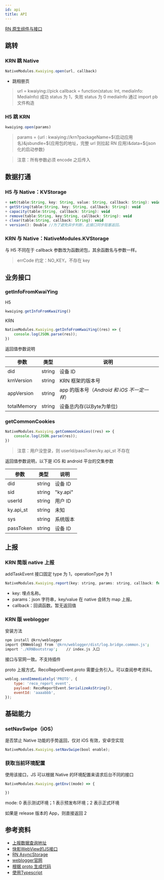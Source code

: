 ```yaml
---
id: api
title: API
---
```



[RN 原生组件与接口](https://reactnative.dev)

## 跳转
### KRN 跳 Native

```js
NativeModules.Kwaiying.open(url, callback)
```

+ 跳相册页

> url = kwaiying://pick
> callback = function(status: Int, mediaInfo: MediaInfo)
> 成功 status 为 1，失败 status 为 0
> mediaInfo 通过 import pb 文件构造

### H5 跳 KRN

```js
kwaiying.open(params)
```

> params = {url : kwaiying://krn?packageName=${启动应用名}&jsbundle=${应用包的地址，完整 url 则拉起 RN 应用}&data=${json 化的启动参数}

> 注意：所有参数必须 encode 之后传入


## 数据打通
### H5 与 Native：KVStorage
```js
+ set(table:String, key: String, value: String, callback: String): void
+ getString(table:String, key: String, callback: String): void
+ capacity(table:String, callback: String): void
+ remove(table:String, key:String, callback: String): void
+ clear(table:String, callback: String): void
+ version(): Double //为了避免异步判断，此接口同步阻塞返回。
````
### KRN 与 Native：NativeModules.KVStorage

与 H5 不同在于 callback 参数改为函数闭包，其余函数名与参数一样。


> errCode 约定：NO_KEY。不存在 key

## 业务接口
### getInfoFromKwaiYing
H5

```js
kwaiying.getInfoFromKwaiYing()
````

KRN

```js
NativeModules.Kwaiying.getInfoFromKwaiYing((res) => { 
	console.log(JSON.parse(res)); 
})
```

返回值参数说明

|  参数   | 类型 | 说明 |
|  ----  | ----  | ---- |
| did  | string | 设备 ID |
| krnVersion  | string | KRN 框架的版本号 |
| appVersion  | string | app 的版本号（*Android 和 iOS 不一定一样*） |
| totalMemory  | string | 设备总内存(以Byte为单位) |


### getCommonCookies
```js
NativeModules.Kwaiying.getCommonCookies((res) => { 
	console.log(JSON.parse(res)); 
})
```

> 注意：用户没登录，则 userId/passToken/ky.api_st 不存在

返回值参数说明，以下是 iOS 和 android 平台的交集参数

|  参数   | 类型 | 说明 |
|  ----  | ----  | ---- |
| did  | string | 设备 ID |
| sid  | string | "ky.api" |
| userId  | string | 用户 ID |
| ky.api_st  | string | 未知 |
| sys  | string | 系统版本 |
| passToken  | string | 设备 ID |



## 上报

### KRN 简版 native 上报
addTaskEvent 接口固定 type 为 1，operationType 为 1

```js
NativeModules.Kwaiying.report(key: string, params: string, callback: function);
```

+ key: 埋点名称。
+ params：json 字符串，key/value 在 native 会转为 map 上报。
+ callback：回调函数。暂无返回值

### KRN 版 weblogger
安装方法

```sh
npm install @krn/weblogger
import {RNWeblog} from '@krn/weblogger/dist/log.bridge.common.js';
import './KRNBootstrap';	// index.js 入口 
```

接口与官网一致。不支持插件

proto 上报方式。RecoReportEvent.proto 需要业务引入。可以查阅参考资料。

```js
weblog.sendImmediately('PROTO', {
    type: 'reco_report_event',
    payload: RecoReportEvent.SerializeAsString(),
    eventId: 'aaaabbb',
});
```

## 基础能力
### setNavSwipe（iOS）
是否禁止 Native 功能的手势返回，仅对 iOS 有效，安卓空实现

```js
NativeModules.Kwaiying.setNavSwipe(bool enable);
```

### 获取当前环境配置

使用该接口，JS 可以根据 Native 的环境配置来请求后台不同的接口

```js
NativeModules.Kwaiying.getEnv((mode) => { 

})
```

mode: 0 表示测试环境；1 表示预发布环境；2 表示正式环境

如果是 release 版本的 App，则直接返回 2


## 参考资料
+ [上报数据查询地址](https://app-analysis.corp.kuaishou.com/#/event_track?id=2085&appName=KUAISHOU_VIDEO_EDITOR&sampling=APP)
+ [快影WebView的JS接口](https://docs.corp.kuaishou.com/d/home/fcAAnp3wLKhWtDEqKk7Hpwpqq)
+ [RN AsyncStorage](https://github.com/react-native-community/async-storage)
+ [weblogger官网](https://component.corp.kuaishou.com/docs/weblogger/js)
+ [根据 proto 生成代码](https://www.npmjs.com/package/protobufjs)
+ [使用Typescript](https://reactnative.dev/docs/typescript)

